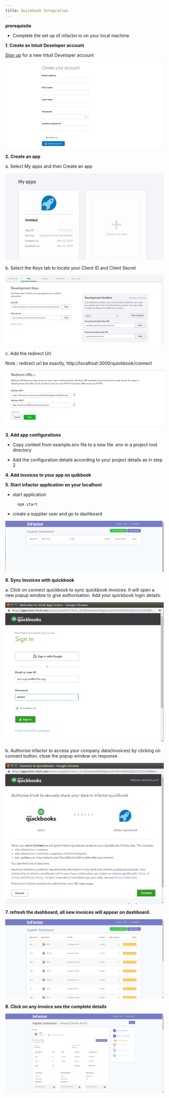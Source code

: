 ```yaml
---
title: Quickbook Integration
---
```


**prerequisite**

 - Complete the set up of infactor.io on your local machine.

**1. Create an Intuit Developer account**

[Sign up](https://developer.intuit.com/v2/ui#/signup) for a new Intuit Developer account

<p>
    <img src="../../../developer-html/assets/images/quickbook/qbk-signup.png"/>
</p>

**2. Create an app**

a. Select My apps and then Create an app

<p>
    <img src="../../../developer-html/assets/images/quickbook/qbk-create-app.png"/>
</p>

b. Select the Keys tab to locate your Client ID and Client Secret

<p>
    <img src="../../../developer-html/assets/images/quickbook/qbk-generate-keys.png"/>
</p>

c. Add the redirect Url

Note : redirect url be exactly, http://localhost:3000/quickbook/connect

<p>
    <img src="../../../developer-html/assets/images/quickbook/qbk-redirect-url.png"/>
</p>

**3. Add app configurations**

- Copy content from example.env file to a new file .env in a project root directory

- Add the configuration details according to your project details as in step 2

**4. Add invoices to your app on quikbook**

**5. Start infactor application on your localhost**

- start application 

		npm start

- create a supplier user and go to dashboard

<p>
    <img src="../../../developer-html/assets/images/quickbook/qbk-dash-empty.png"/>
</p>

**6. Sync Invoices with quickbook**

a. Click on connect quickbook to sync quickbook invoices. It will open a new popup window to give authorisation. Add your quickbook login details.

<p>
    <img src="../../../developer-html/assets/images/quickbook/qbk-login.png"/>
</p>

b. Authorise infactor to access your company data(invoices) by clicking on connect button. close the popup window on response.

<p>
    <img src="../../../developer-html/assets/images/quickbook/qbk-loginauth.png"/>
</p>

**7. refresh the dashboard, all new invoices will appear on dashboard.**

<p>
    <img src="../../../developer-html/assets/images/quickbook/qbk-dash-connect.png"/>
</p>

**8. Click on any invoice see the complete details**

<p>
    <img src="../../../developer-html/assets/images/quickbook/qbk-invoicedetails.png"/>
</p>
